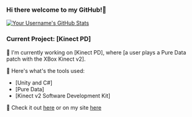 ### Hi there welcome to my GitHub!👋
[![Your Username's GitHub Stats](https://github-readme-stats.vercel.app/api?username=hcbryant9)](https://github.com/hcbryant9)



### Current Project: [Kinect PD]

🚀 I'm currently working on [Kinect PD], where [a user plays a Pure Data patch with the XBox Kinect v2].

🔧 Here's what's the tools used:
- [Unity and C#]
- [Pure Data]
- [Kinect v2 Software Development Kit]


👀 Check it out [here](https://github.com/hcbryant9/KinectPD) or on my site [here](https://hank1wdo.com/kinect.html)


<!--



**hcbryant9/hcbryant9** is a ✨ _special_ ✨ repository because its `README.md` (this file) appears on your GitHub profile.

Here are some ideas to get you started:

- 🔭 I’m currently working on ...
- 🌱 I’m currently learning ...
- 👯 I’m looking to collaborate on ...
- 🤔 I’m looking for help with ...
- 💬 Ask me about ...
- 📫 How to reach me: ...
- 😄 Pronouns: ...
- ⚡ Fun fact: ...
-->
